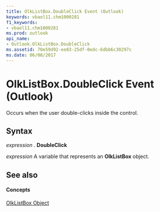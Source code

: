 ```yaml
---
title: OlkListBox.DoubleClick Event (Outlook)
keywords: vbaol11.chm1000281
f1_keywords:
- vbaol11.chm1000281
ms.prod: outlook
api_name:
- Outlook.OlkListBox.DoubleClick
ms.assetid: 70e59d92-ee83-25df-0edc-6dbb6c30297c
ms.date: 06/08/2017
---
```



# OlkListBox.DoubleClick Event (Outlook)

Occurs when the user double-clicks inside the control.


## Syntax

 _expression_ . **DoubleClick**

 _expression_ A variable that represents an **OlkListBox** object.


## See also


#### Concepts


[OlkListBox Object](olklistbox-object-outlook.md)

